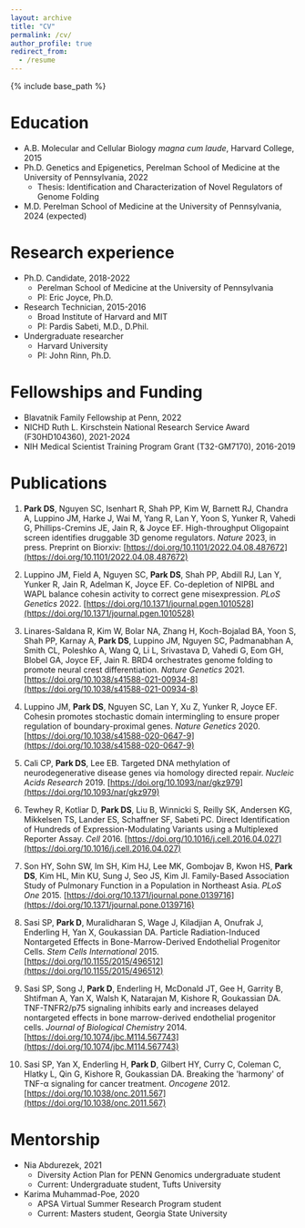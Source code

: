 ```yaml
---
layout: archive
title: "CV"
permalink: /cv/
author_profile: true
redirect_from:
  - /resume
---
```


{% include base_path %}

Education
======
* A.B. Molecular and Cellular Biology _magna cum laude_, Harvard College, 2015
* Ph.D. Genetics and Epigenetics, Perelman School of Medicine at the University of Pennsylvania, 2022
  * Thesis: Identification and Characterization of Novel Regulators of Genome Folding
* M.D. Perelman School of Medicine at the University of Pennsylvania, 2024 (expected)

Research experience
======
* Ph.D. Candidate, 2018-2022
  * Perelman School of Medicine at the University of Pennsylvania
  * PI: Eric Joyce, Ph.D.
* Research Technician, 2015-2016
  * Broad Institute of Harvard and MIT
  * PI: Pardis Sabeti, M.D., D.Phil.
* Undergraduate researcher
  * Harvard University
  * PI: John Rinn, Ph.D.

Fellowships and Funding
======
* Blavatnik Family Fellowship at Penn, 2022
* NICHD Ruth L. Kirschstein National Research Service Award (F30HD104360), 2021-2024
* NIH Medical Scientist Training Program Grant (T32-GM7170), 2016-2019

Publications
======
1. **Park DS**, Nguyen SC, Isenhart R, Shah PP, Kim W, Barnett RJ, Chandra A, Luppino JM, Harke J, Wai M, Yang R, Lan Y, Yoon S, Yunker R, Vahedi G, Phillips-Cremins JE, Jain R, & Joyce EF. High-throughput Oligopaint screen identifies druggable 3D genome regulators. *Nature* 2023, in press. Preprint on Biorxiv: [https://doi.org/10.1101/2022.04.08.487672](https://doi.org/10.1101/2022.04.08.487672)

2.	Luppino JM, Field A, Nguyen SC, **Park DS**, Shah PP, Abdill RJ, Lan Y, Yunker R, Jain R, Adelman K, Joyce EF. Co-depletion of NIPBL and WAPL balance cohesin activity to correct gene misexpression. *PLoS Genetics* 2022. [https://doi.org/10.1371/journal.pgen.1010528](https://doi.org/10.1371/journal.pgen.1010528)  

3.	Linares-Saldana R, Kim W, Bolar NA, Zhang H, Koch-Bojalad BA, Yoon S, Shah PP, Karnay A, **Park DS**, Luppino JM, Nguyen SC, Padmanabhan A, Smith CL, Poleshko A, Wang Q, Li L, Srivastava D, Vahedi G, Eom GH, Blobel GA, Joyce EF, Jain R. BRD4 orchestrates genome folding to promote neural crest differentiation. *Nature Genetics* 2021. [https://doi.org/10.1038/s41588-021-00934-8](https://doi.org/10.1038/s41588-021-00934-8)

4.	Luppino JM, **Park DS**, Nguyen SC, Lan Y, Xu Z, Yunker R, Joyce EF. Cohesin promotes stochastic domain intermingling to ensure proper regulation of boundary-proximal genes. *Nature Genetics* 2020. [https://doi.org/10.1038/s41588-020-0647-9](https://doi.org/10.1038/s41588-020-0647-9) 

5.	Cali CP, **Park DS**, Lee EB. Targeted DNA methylation of neurodegenerative disease genes via homology directed repair. *Nucleic Acids Research* 2019. [https://doi.org/10.1093/nar/gkz979](https://doi.org/10.1093/nar/gkz979)

6.	Tewhey R, Kotliar D, **Park DS**, Liu B, Winnicki S, Reilly SK, Andersen KG, Mikkelsen TS, Lander ES, Schaffner SF, Sabeti PC. Direct Identification of Hundreds of Expression-Modulating Variants using a Multiplexed Reporter Assay. *Cell* 2016. [https://doi.org/10.1016/j.cell.2016.04.027](https://doi.org/10.1016/j.cell.2016.04.027)

7.	Son HY, Sohn SW, Im SH, Kim HJ, Lee MK, Gombojav B, Kwon HS, **Park DS**, Kim HL, Min KU, Sung J, Seo JS, Kim JI. Family-Based Association Study of Pulmonary Function in a Population in Northeast Asia. _PLoS One_ 2015. [https://doi.org/10.1371/journal.pone.0139716](https://doi.org/10.1371/journal.pone.0139716)

8.	Sasi SP, **Park D**, Muralidharan S, Wage J, Kiladjian A, Onufrak J, Enderling H, Yan X, Goukassian DA. Particle Radiation-Induced Nontargeted Effects in Bone-Marrow-Derived Endothelial Progenitor Cells. _Stem Cells International_ 2015. [https://doi.org/10.1155/2015/496512](https://doi.org/10.1155/2015/496512) 

9.	Sasi SP, Song J, **Park D**, Enderling H, McDonald JT, Gee H, Garrity B, Shtifman A, Yan X, Walsh K, Natarajan M, Kishore R, Goukassian DA. TNF-TNFR2/p75 signaling inhibits early and increases delayed nontargeted effects in bone marrow-derived endothelial progenitor cells. _Journal of Biological Chemistry_ 2014. [https://doi.org/10.1074/jbc.M114.567743](https://doi.org/10.1074/jbc.M114.567743)

10.	Sasi SP, Yan X, Enderling H, **Park D**, Gilbert HY, Curry C, Coleman C, Hlatky L, Qin G, Kishore R, Goukassian DA. Breaking the 'harmony' of TNF-α signaling for cancer treatment. _Oncogene_ 2012. [https://doi.org/10.1038/onc.2011.567](https://doi.org/10.1038/onc.2011.567)

Mentorship
=====
* Nia Abdurezek, 2021
  * Diversity Action Plan for PENN Genomics undergraduate student
  * Current: Undergraduate student, Tufts University
* Karima Muhammad-Poe, 2020
  * APSA Virtual Summer Research Program student
  * Current: Masters student, Georgia State University


